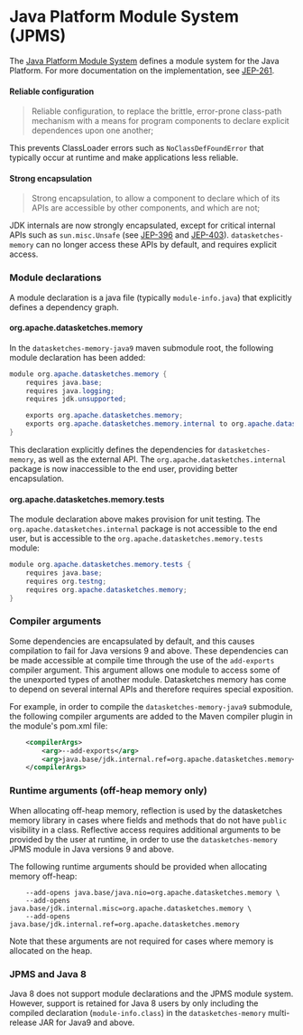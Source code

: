 # Java Platform Module System (JPMS)

The [Java Platform Module System](https://openjdk.java.net/projects/jigsaw/spec/) defines a module system for the Java
Platform. For more documentation on the implementation, see [JEP-261](https://openjdk.java.net/jeps/261).

#### Reliable configuration 

> Reliable configuration, to replace the brittle, error-prone class-path mechanism with a means for program components 
> to declare explicit dependences upon one another;

This prevents ClassLoader errors such as `NoClassDefFoundError` that typically occur at runtime and make applications
less reliable.

#### Strong encapsulation

> Strong encapsulation, to allow a component to declare which of its APIs are accessible by other components, and which
> are not;

JDK internals are now strongly encapsulated, except for critical internal APIs such as `sun.misc.Unsafe`
(see [JEP-396](https://openjdk.java.net/jeps/396) and [JEP-403](https://openjdk.java.net/jeps/403)).
`datasketches-memory` can no longer access these APIs by default, and requires explicit access.

### Module declarations

A module declaration is a java file (typically `module-info.java`) that explicitly defines a dependency graph.

#### org.apache.datasketches.memory

In the `datasketches-memory-java9` maven submodule root, the following module declaration has been added:

```java
module org.apache.datasketches.memory {
    requires java.base;
    requires java.logging;
    requires jdk.unsupported;

    exports org.apache.datasketches.memory;
    exports org.apache.datasketches.memory.internal to org.apache.datasketches.memory.tests;
}
```

This declaration explicitly defines the dependencies for `datasketches-memory`, as well as the external API.
The `org.apache.datasketches.internal` package is now inaccessible to the end user, providing better encapsulation. 

#### org.apache.datasketches.memory.tests

The module declaration above makes provision for unit testing.  The `org.apache.datasketches.internal` package is not
accessible to the end user, but is accessible to the `org.apache.datasketches.memory.tests` module:

```java
module org.apache.datasketches.memory.tests {
    requires java.base;
    requires org.testng;
    requires org.apache.datasketches.memory;
}
```

### Compiler arguments

Some dependencies are encapsulated by default, and this causes compilation to fail for Java versions 9 and above.
These dependencies can be made accessible at compile time through the use of the `add-exports` compiler argument.
This argument allows one module to access some of the unexported types of another module.  Datasketches memory has come
to depend on several internal APIs and therefore requires special exposition.

For example, in order to compile the `datasketches-memory-java9` submodule, the following compiler arguments are added
to the Maven compiler plugin in the module's pom.xml file:

```xml
    <compilerArgs>
        <arg>--add-exports</arg>
        <arg>java.base/jdk.internal.ref=org.apache.datasketches.memory</arg>
    </compilerArgs>
```

### Runtime arguments (off-heap memory only)

When allocating off-heap memory, reflection is used by the datasketches memory library in cases where fields and methods that do not have `public` visibility
in a class.  Reflective access requires additional arguments to be provided by the user at runtime, in order to use the 
`datasketches-memory` JPMS module in Java versions 9 and above.

The following runtime arguments should be provided when allocating memory off-heap:

```shell
    --add-opens java.base/java.nio=org.apache.datasketches.memory \
    --add-opens java.base/jdk.internal.misc=org.apache.datasketches.memory \
    --add-opens java.base/jdk.internal.ref=org.apache.datasketches.memory
```

Note that these arguments are not required for cases where memory is allocated on the heap.

### JPMS and Java 8

Java 8 does not support module declarations and the JPMS module system.
However, support is retained for Java 8 users by only including the compiled declaration (`module-info.class`)
in the `datasketches-memory` multi-release JAR for Java9 and above.
